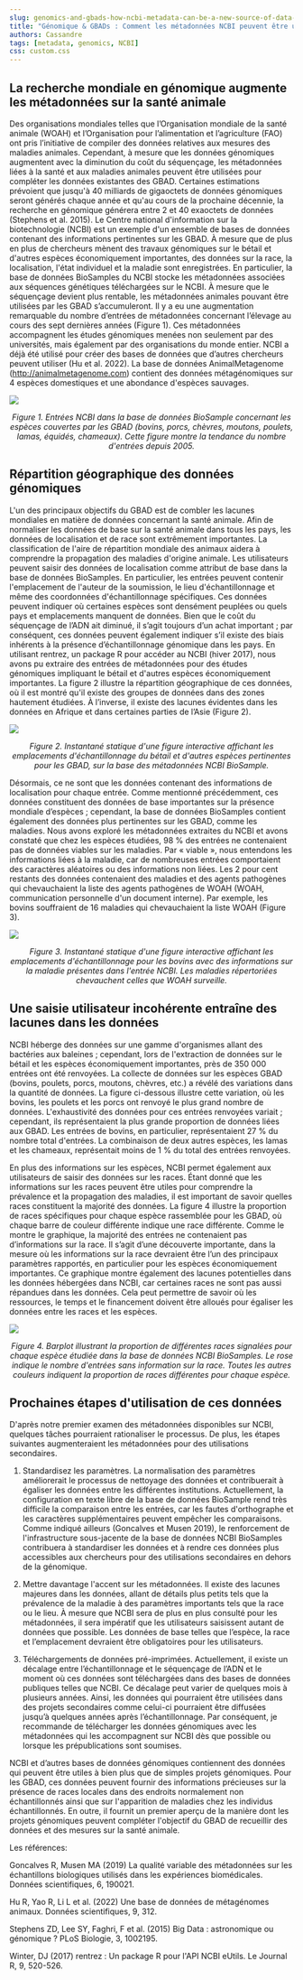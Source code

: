 ```yaml
---
slug: genomics-and-gbads-how-ncbi-metadata-can-be-a-new-source-of-data-on-livestock production-and-health
title: "Génomique & GBADs : Comment les métadonnées NCBI peuvent être une nouvelle source de données sur la production et la santé du bétail"
authors: Cassandre
tags: [metadata, genomics, NCBI]
css: custom.css 
---
```


## La recherche mondiale en génomique augmente les métadonnées sur la santé animale

Des organisations mondiales telles que l’Organisation mondiale de la santé animale (WOAH) et l’Organisation pour l’alimentation et l’agriculture (FAO) ont pris l’initiative de compiler des données relatives aux mesures des maladies animales. Cependant, à mesure que les données génomiques augmentent avec la diminution du coût du séquençage, les métadonnées liées à la santé et aux maladies animales peuvent être utilisées pour compléter les données existantes des GBAD. Certaines estimations prévoient que jusqu'à 40 milliards de gigaoctets de données génomiques seront générés chaque année et qu'au cours de la prochaine décennie, la recherche en génomique générera entre 2 et 40 exaoctets de données (Stephens et al. 2015). Le Centre national d'information sur la biotechnologie (NCBI) est un exemple d'un ensemble de bases de données contenant des informations pertinentes sur les GBAD. À mesure que de plus en plus de chercheurs mènent des travaux génomiques sur le bétail et d'autres espèces économiquement importantes, des données sur la race, la localisation, l'état individuel et la maladie sont enregistrées. En particulier, la base de données BioSamples du NCBI stocke les métadonnées associées aux séquences génétiques téléchargées sur le NCBI. À mesure que le séquençage devient plus rentable, les métadonnées animales pouvant être utilisées par les GBAD s’accumuleront. Il y a eu une augmentation remarquable du nombre d’entrées de métadonnées concernant l’élevage au cours des sept dernières années (Figure 1). Ces métadonnées accompagnent les études génomiques menées non seulement par des universités, mais également par des organisations du monde entier. NCBI a déjà été utilisé pour créer des bases de données que d’autres chercheurs peuvent utiliser (Hu et al. 2022). La base de données AnimalMetagenome (http://animalmetagenome.com) contient des données métagénomiques sur 4 espèces domestiques et une abondance d'espèces sauvages.

![](https://i.imgur.com/bgF3nCD.png)
<p align="center"><i>Figure 1. Entrées NCBI dans la base de données BioSample concernant les espèces couvertes par les GBAD (bovins, porcs, chèvres, moutons, poulets, lamas, équidés, chameaux). Cette figure montre la tendance du nombre d'entrées depuis 2005.</i></p>

## Répartition géographique des données génomiques
L'un des principaux objectifs du GBAD est de combler les lacunes mondiales en matière de données concernant la santé animale. Afin de normaliser les données de base sur la santé animale dans tous les pays, les données de localisation et de race sont extrêmement importantes. La classification de l'aire de répartition mondiale des animaux aidera à comprendre la propagation des maladies d'origine animale. Les utilisateurs peuvent saisir des données de localisation comme attribut de base dans la base de données BioSamples. En particulier, les entrées peuvent contenir l'emplacement de l'auteur de la soumission, le lieu d'échantillonnage et même des coordonnées d'échantillonnage spécifiques. Ces données peuvent indiquer où certaines espèces sont densément peuplées ou quels pays et emplacements manquent de données. Bien que le coût du séquençage de l’ADN ait diminué, il s’agit toujours d’un achat important ; par conséquent, ces données peuvent également indiquer s’il existe des biais inhérents à la présence d’échantillonnage génomique dans les pays. En utilisant rentrez, un package R pour accéder au NCBI (hiver 2017), nous avons pu extraire des entrées de métadonnées pour des études génomiques impliquant le bétail et d'autres espèces économiquement importantes. La figure 2 illustre la répartition géographique de ces données, où il est montré qu'il existe des groupes de données dans des zones hautement étudiées. À l’inverse, il existe des lacunes évidentes dans les données en Afrique et dans certaines parties de l’Asie (Figure 2).

![](https://i.imgur.com/skR7ffk.png)
<p align="center"><i>Figure 2. Instantané statique d'une figure interactive affichant les emplacements d'échantillonnage du bétail et d'autres espèces pertinentes pour les GBAD, sur la base des métadonnées NCBI BioSample.</i></p>

Désormais, ce ne sont que les données contenant des informations de localisation pour chaque entrée. Comme mentionné précédemment, ces données constituent des données de base importantes sur la présence mondiale d’espèces ; cependant, la base de données BioSamples contient également des données plus pertinentes sur les GBAD, comme les maladies. Nous avons exploré les métadonnées extraites du NCBI et avons constaté que chez les espèces étudiées, 98 % des entrées ne contenaient pas de données viables sur les maladies. Par « viable », nous entendons les informations liées à la maladie, car de nombreuses entrées comportaient des caractères aléatoires ou des informations non liées. Les 2 pour cent restants des données contenaient des maladies et des agents pathogènes qui chevauchaient la liste des agents pathogènes de WOAH (WOAH, communication personnelle d'un document interne). Par exemple, les bovins souffraient de 16 maladies qui chevauchaient la liste WOAH (Figure 3).

![](https://i.imgur.com/jlqJbUB.png)
<p align="center"><i>Figure 3. Instantané statique d'une figure interactive affichant les emplacements d'échantillonnage pour les bovins avec des informations sur la maladie présentes dans l'entrée NCBI. Les maladies répertoriées chevauchent celles que WOAH surveille. </i></p>


## Une saisie utilisateur incohérente entraîne des lacunes dans les données

NCBI héberge des données sur une gamme d'organismes allant des bactéries aux baleines ; cependant, lors de l'extraction de données sur le bétail et les espèces économiquement importantes, près de 350 000 entrées ont été renvoyées. La collecte de données sur les espèces GBAD (bovins, poulets, porcs, moutons, chèvres, etc.) a révélé des variations dans la quantité de données. La figure ci-dessous illustre cette variation, où les bovins, les poulets et les porcs ont renvoyé le plus grand nombre de données. L'exhaustivité des données pour ces entrées renvoyées variait ; cependant, ils représentaient la plus grande proportion de données liées aux GBAD. Les entrées de bovins, en particulier, représentaient 27 % du nombre total d'entrées. La combinaison de deux autres espèces, les lamas et les chameaux, représentait moins de 1 % du total des entrées renvoyées.

En plus des informations sur les espèces, NCBI permet également aux utilisateurs de saisir des données sur les races. Étant donné que les informations sur les races peuvent être utiles pour comprendre la prévalence et la propagation des maladies, il est important de savoir quelles races constituent la majorité des données. La figure 4 illustre la proportion de races spécifiques pour chaque espèce rassemblée pour les GBAD, où chaque barre de couleur différente indique une race différente. Comme le montre le graphique, la majorité des entrées ne contenaient pas d’informations sur la race. Il s’agit d’une découverte importante, dans la mesure où les informations sur la race devraient être l’un des principaux paramètres rapportés, en particulier pour les espèces économiquement importantes. Ce graphique montre également des lacunes potentielles dans les données hébergées dans NCBI, car certaines races ne sont pas aussi répandues dans les données. Cela peut permettre de savoir où les ressources, le temps et le financement doivent être alloués pour égaliser les données entre les races et les espèces.

![](https://i.imgur.com/dZKyLeW.png)
<p align="center"><i>Figure 4. Barplot illustrant la proportion de différentes races signalées pour chaque espèce étudiée dans la base de données NCBI BioSamples. Le rose indique le nombre d'entrées sans information sur la race. Toutes les autres couleurs indiquent la proportion de races différentes pour chaque espèce.
</i></p>


## Prochaines étapes d'utilisation de ces données

D'après notre premier examen des métadonnées disponibles sur NCBI, quelques tâches pourraient rationaliser le processus. De plus, les étapes suivantes augmenteraient les métadonnées pour des utilisations secondaires.

1. Standardisez les paramètres.
La normalisation des paramètres améliorerait le processus de nettoyage des données et contribuerait à égaliser les données entre les différentes institutions. Actuellement, la configuration en texte libre de la base de données BioSample rend très difficile la comparaison entre les entrées, car les fautes d'orthographe et les caractères supplémentaires peuvent empêcher les comparaisons. Comme indiqué ailleurs (Goncalves et Musen 2019), le renforcement de l'infrastructure sous-jacente de la base de données NCBI BioSamples contribuera à standardiser les données et à rendre ces données plus accessibles aux chercheurs pour des utilisations secondaires en dehors de la génomique.

2. Mettre davantage l'accent sur les métadonnées.
Il existe des lacunes majeures dans les données, allant de détails plus petits tels que la prévalence de la maladie à des paramètres importants tels que la race ou le lieu. À mesure que NCBI sera de plus en plus consulté pour les métadonnées, il sera impératif que les utilisateurs saisissent autant de données que possible. Les données de base telles que l’espèce, la race et l’emplacement devraient être obligatoires pour les utilisateurs.

3. Téléchargements de données pré-imprimées.
Actuellement, il existe un décalage entre l’échantillonnage et le séquençage de l’ADN et le moment où ces données sont téléchargées dans des bases de données publiques telles que NCBI. Ce décalage peut varier de quelques mois à plusieurs années. Ainsi, les données qui pourraient être utilisées dans des projets secondaires comme celui-ci pourraient être diffusées jusqu’à quelques années après l’échantillonnage. Par conséquent, je recommande de télécharger les données génomiques avec les métadonnées qui les accompagnent sur NCBI dès que possible ou lorsque les prépublications sont soumises.

NCBI et d’autres bases de données génomiques contiennent des données qui peuvent être utiles à bien plus que de simples projets génomiques. Pour les GBAD, ces données peuvent fournir des informations précieuses sur la présence de races locales dans des endroits normalement non échantillonnés ainsi que sur l'apparition de maladies chez les individus échantillonnés. En outre, il fournit un premier aperçu de la manière dont les projets génomiques peuvent compléter l'objectif du GBAD de recueillir des données et des mesures sur la santé animale.

Les références:

Goncalves R, Musen MA (2019) La qualité variable des métadonnées sur les échantillons biologiques utilisés dans les expériences biomédicales. Données scientifiques, 6, 190021.

Hu R, Yao R, Li L et al. (2022) Une base de données de métagénomes animaux. Données scientifiques, 9, 312.

Stephens ZD, Lee SY, Faghri, F et al. (2015) Big Data : astronomique ou génomique ? PLoS Biologie, 3, 1002195.

Winter, DJ (2017) rentrez : Un package R pour l'API NCBI eUtils. Le Journal R, 9, 520-526.

